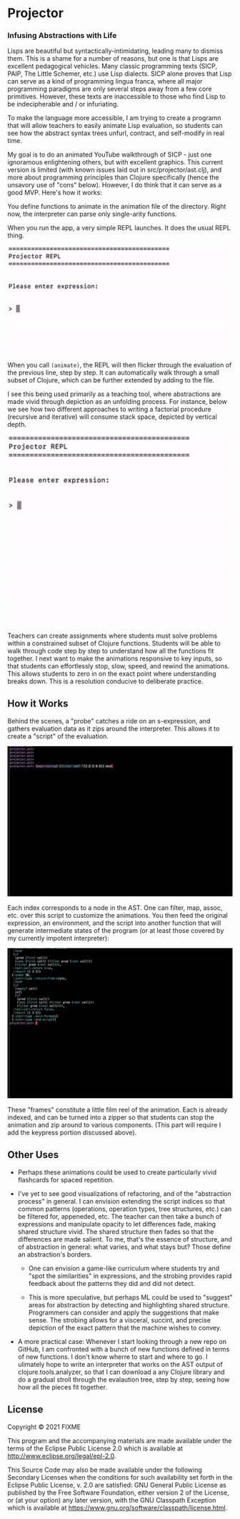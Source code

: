 # Projector
### Infusing Abstractions with Life

Lisps are beautiful but syntactically-intimidating, leading many to dismiss them. This is a shame for a number of reasons, but one is that Lisps are excellent pedagogical vehicles. Many classic programming texts (SICP, PAIP, The Little Schemer, etc.) use Lisp dialects. SICP alone proves that Lisp can serve as a kind of programming lingua franca, where all major programming paradigms are only several steps away from a few core primitives. However, these texts are inaccessible to those who find Lisp to be indecipherable and / or infuriating.

To make the language more accessible, I am trying to create a programn that will allow teachers to easily animate Lisp evaluation, so students can see how the abstract syntax trees unfurl, contract, and self-modify in real time. 

My goal is to do an animated YouTube walkthrough of SICP - just one ignoramous enlightening others, but with excellent graphics. This current version is limited (with known issues laid out in src/projector/ast.clj), and more about programming principles than Clojure specifically (hence the unsavory use of "cons" below). However, I do think that it can serve as a good MVP. Here's how it works:

You define functions to animate in the animation file of the directory. Right now, the interpreter can parse only single-arity functions.

When you run the app, a very simple REPL launches. It does the usual REPL thing. 

![alt text](https://github.com/kyleeschen1/projector/blob/master/images/map.gif)

When you call ```(animate)```, the REPL will then flicker through the evaluation of the previous line, step by step. It can automatically walk through a small subset of Clojure, which can be further extended by adding to the file.

I see this being used primarily as a teaching tool, where abstractions are made vivid through depiction as an unfolding process. For instance, below we see how two different approaches to writing a factorial procedure (recursive and iterative) will consume stack space, depicted by vertical depth.

![alt text](https://github.com/kyleeschen1/projector/blob/master/images/factorials.gif)

Teachers can create assignments where students must solve problems within a constrained subset of Clojure functions. Students will be able to walk through code step by step to understand how all the functions fit together. I next want to make the animations responsive to key inputs, so that students can effortlessly stop, slow, speed, and rewind the animations. This allows students to zero in on the exact point where understanding breaks down. This is a resolution conducive to deliberate practice.


## How it Works

Behind the scenes, a "probe" catches a ride on an s-expression, and gathers evaluation data as it zips around the interpreter. This allows it to create a "script" of the evaluation. 

![alt text](https://github.com/kyleeschen1/projector/blob/master/images/script.gif)

Each index corresponds to a node in the AST. One can filter, map, assoc, etc. over this script to customize the animations. You then feed the original expression, an environment, and the script into another function that will generate intermediate states of the program (or at least those covered by my currently impotent interpreter):

![alt text](https://github.com/kyleeschen1/projector/blob/master/images/frames.gif)

These "frames" constitute a little film reel of the animation. Each is already indexed, and can be turned into a zipper so that students can stop the animation and zip around to various components. (This part will require I add the keypress portion discussed above).


## Other Uses

* Perhaps these animations could be used to create particularly vivid flashcards for spaced repetition.

* I've yet to see good visualizations of refactoring, and of the "abstraction process" in general. I can envision extending the script indices so that common patterns (operations, operation types, tree structures, etc.) can be filtered for, appeneded, etc. The teacher can then take a bunch of expressions and manipulate opacity to let differences fade, making shared structure vivid. The shared structure then fades so that the differences are made salient. To me, that's the essence of structure, and of abstraction in general: what varies, and what stays but? Those define an abstraction's borders. 

  * One can envision a game-like curriculum where students try and "spot the similarities" in expressions, and the strobing provides rapid feedback about the patterns they did and did not detect.

  * This is more speculative, but perhaps ML could be used to "suggest" areas for abstraction by detecting and highlighting shared structure. Programmers can consider and apply the suggestions that make sense. The strobing allows for a visceral, succint, and precise depiction of the exact pattern that the machine wishes to convey.

* A more practical case: Whenever I start looking through a new repo on GitHub, I am confronted with a bunch of new functions defined in terms of new functions. I don't know wherre to start and where to go. I ulimately hope to write an interpreter that works on the AST output of clojure.tools.analyzer, so that I can download a any Clojure library and do a gradual stroll through the evalaution tree, step by step, seeing how how all the pieces fit together.


## License

Copyright © 2021 FIXME

This program and the accompanying materials are made available under the
terms of the Eclipse Public License 2.0 which is available at
http://www.eclipse.org/legal/epl-2.0.

This Source Code may also be made available under the following Secondary
Licenses when the conditions for such availability set forth in the Eclipse
Public License, v. 2.0 are satisfied: GNU General Public License as published by
the Free Software Foundation, either version 2 of the License, or (at your
option) any later version, with the GNU Classpath Exception which is available
at https://www.gnu.org/software/classpath/license.html.
